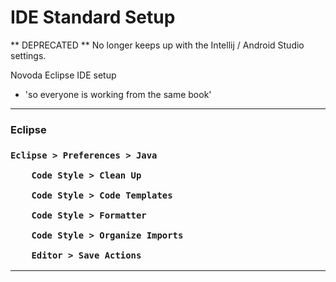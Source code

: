 IDE Standard Setup
================

** DEPRECATED ** No longer keeps up with the Intellij / Android Studio settings.

Novoda Eclipse IDE setup
 - 'so everyone is working from the same book'

-----

<h3> Eclipse <h3>

	Eclipse > Preferences > Java

		Code Style > Clean Up

		Code Style > Code Templates

		Code Style > Formatter

		Code Style > Organize Imports

		Editor > Save Actions

-----
